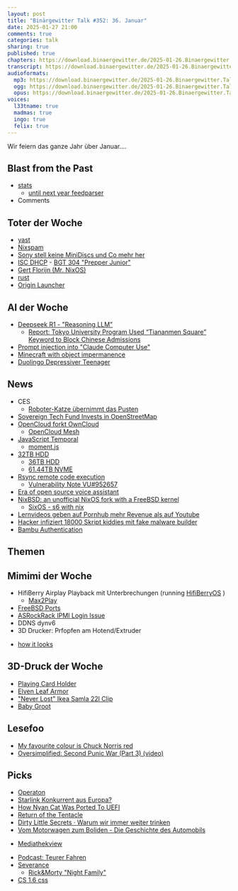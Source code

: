 ```yaml
---
layout: post
title: "Binärgewitter Talk #352: 36. Januar"
date: 2025-01-27 21:00
comments: true
categories: talk
sharing: true
published: true
chapters: https://download.binaergewitter.de/2025-01-26.Binaergewitter.Talk.352.chapters.txt
transcript: https://download.binaergewitter.de/2025-01-26.Binaergewitter.Talk.352-speech.json
audioformats:
  mp3: https://download.binaergewitter.de/2025-01-26.Binaergewitter.Talk.352.mp3
  ogg: https://download.binaergewitter.de/2025-01-26.Binaergewitter.Talk.352.ogg
  opus: https://download.binaergewitter.de/2025-01-26.Binaergewitter.Talk.352.opus
voices:
  l33tname: true
  madmas: true
  ingo: true
  felix: true
---
```

Wir feiern das ganze Jahr über Januar....

## Blast from the Past
- [stats]( https://github.com/Binaergewitter/stats )
  * [until next year feedparser]( https://github.com/kurtmckee/feedparser/pull/422 )
- Comments

## Toter der Woche
- [yast]( https://www.suse.com/c/systems-management-with-suse-linux-enterprise-server-16/ )
- [Nixspam]( https://www.heise.de/news/Spamfilter-DNS-Blacklist-Nixspam-stellt-Betrieb-ein-10248349.html )
- [Sony stell keine MiniDiscs und Co mehr her]( https://www.heise.de/news/Sony-stellt-keine-BD-R-MiniDiscs-und-MiniDV-mehr-her-10256670.html )
- [ISC DHCP]( https://www.isc.org/kea/ ) - [BGT 304 "Prepper Junior"]( https://blog.binaergewitter.de/2022/10/29/binaergewitter-talk-number-304-prepper-junior )
- [Gert Florijn (Mr. NixOS)]( https://mastodon.acm.org/@avandeursen/113868161521781333 )
- [rust]( https://daniel.haxx.se/blog/2024/12/21/dropping-hyper/ )
- [Origin Launcher]( https://arstechnica.com/gaming/2025/01/rip-eas-origin-launcher-we-knew-ye-all-too-well-unfortunately/ )

## AI der Woche

- [Deepseek R1 - "Reasoning LLM"]( https://huggingface.co/deepseek-ai/deepseek-llm-67b-base )
  * [Report: Tokyo University Program Used “Tiananmen Square” Keyword to Block Chinese Admissions]( https://unseen-japan.com/tokyo-university-chinese-students-tiananmen/ )
- [Prompt injection into "Claude Computer Use"]( https://hackaday.com/2025/01/26/prompt-injection-tricks-ai-into-downloading-and-executing-malware/ )
- [Minecraft with object impermanence]( https://www.aiweirdness.com/minecraft-with-object-impermanence/ )
- [Duolingo Depressiver Teenager]( https://www.heise.de/news/Duolingos-depressiver-Charakter-Lilli-auch-fuer-alle-Android-Nutzer-verfuegbar-10246281.html )

## News

- CES
  * [Roboter-Katze übernimmt das Pusten]( https://www.golem.de/news/gegen-zu-heissen-kaffee-roboter-katze-uebernimmt-das-pusten-2501-192137.html )
- [Sovereign Tech Fund Invests in OpenStreetMap]( httpst://blog.openstreetmap.org/2024/12/20/sovereign-tech-fund-invests-in-openstreetmap/ )
- [OpenCloud forkt OwnCloud]( https://www.linux-magazin.de/artikel/opencloud-forkt-owncloud-neue-wendung-bei-den-freien-speichercloud-versionen/ )
  * [OpenCloud Mesh]( https://github.com/cs3org/OCM-API )
- [JavaScript Temporal]( https://developer.mozilla.org/en-US/blog/javascript-temporal-is-coming/ )
  * [moment.js]( https://www.npmjs.com/package/moment )
- [32TB HDD]( https://www.techradar.com/pro/seagate-quietly-launched-joint-worlds-largest-hdd-with-a-32tb-capacity-but-it-uses-a-controversial-technology )
  * [36TB HDD]( https://www.heise.de/news/Seagate-kuendigt-erste-36-TByte-Festplatte-an-10250720.html )
  * [61.44TB NVME]( https://www.techradar.com/pro/exclusive-worlds-largest-ssd-finally-goes-on-sale-6144tb-solidigm-ssd-costs-far-less-than-i-expected-with-a-per-terabyte-price-thats-much-cheaper-than-8tb-ssd )
- [Rsync remote code execution]( https://ubuntu.com/blog/rsync-remote-code-execution )
  * [Vulnerability Note VU#952657]( https://kb.cert.org/vuls/id/952657 )
- [Era of open source voice assistant]( https://www.home-assistant.io/blog/2024/12/19/voice-preview-edition-the-era-of-open-voice/ )
- [NixBSD: an unofficial NixOS fork with a FreeBSD kernel]( https://www.osnews.com/story/141598/nixbsd-an-unofficial-nixos-fork-with-a-freebsd-kernel/ )
  - [SixOS - s6 with nix]( https://events.ccc.de/congress/2024/hub/de/event/sixos-a-nix-os-without-systemd/ )
- [Lernvideos geben auf Pornhub mehr Revenue als auf Youtube]( https://www.heise.de/news/Filterblasen-ade-Lernvideos-kommen-auf-Pornhub-gut-an-10254966.html )
- [Hacker infiziert 18000 Skript kiddies mit fake malware builder]( https://www.bleepingcomputer.com/news/security/hacker-infects-18-000-script-kiddies-with-fake-malware-builder/ )
- [Bambu Authentication]( https://hackaday.com/2025/01/20/bambu-lab-tries-to-clarify-its-new-beta-authentication-scheme/)

## Themen

## Mimimi der Woche
- HifiBerry Airplay Playback mit Unterbrechungen (running [HifiBerryOS]( https://www.hifiberry.com/hifiberryos/ ) )
  * [Max2Play]( https://www.max2play.com/ )
- [FreeBSD Ports]( https://bugs.freebsd.org/bugzilla/show_bug.cgi?id=280855 )
- [ASRockRack IPMI Login Issue]( https://forums.servethehome.com/index.php?threads/asrockrack-ipmi-login-issue.39583/ )
- DDNS dynv6
- 3D Drucker: Prfopfen am Hotend/Extruder
* [how it looks]( https://photo.mynethome.de/picture.php/extruder-hotend%20-%201/category/174-shots)

## 3D-Druck der Woche
- [Playing Card Holder]( https://makerworld.com/en/models/23169#profileId-124394 )
- [Elven Leaf Armor]( https://www.printables.com/model/943230-elven-leaf-armor)
- ["Never Lost" Ikea Samla 22l Clip]( https://makerworld.com/en/models/89815#profileId-96164 )
- [Baby Groot]( https://makerworld.com/de/models/588864?from=search#profileId-510172 )

## Lesefoo

- [My favourite colour is Chuck Norris red]( https://htmhell.dev/adventcalendar/2024/20/ )
- [Oversimplified: Second Punic War (Part 3) (video)]( https://www.youtube.com/watch?v=1BVJzaXv3rk ) 

## Picks
- [Operaton]( https://operaton.org/ )
- [Starlink Konkurrent aus Europa?]( https://www.theverge.com/2024/12/16/24322358/iris2-starlink-rival-europe-date-cost )
- [How Nyan Cat Was Ported To UEFI]( https://hackaday.com/2025/01/13/how-nyan-cat-was-ported-to-uefi/ )
- [Return of the Tentacle]( https://catmic.itch.io/return-of-the-tentacle )
- [Dirty Little Secrets · Warum wir immer weiter trinken]( https://www.ardmediathek.de/serie/warum-wir-immer-weiter-trinken-oder-doku/staffel-1/Y3JpZDovL2JyLmRlL2Jyb2FkY2FzdFNlcmllcy9GMjAyNFdPMDIwNjI3QTA/1 )
- [Vom Motorwagen zum Boliden - Die Geschichte des Automobils]( https://www.arte.tv/de/videos/RC-026050/vom-motorwagen-zum-boliden-die-geschichte-des-automobils/ )
 * [Mediathekview]( https://mediathekview.de/ )
- [Podcast: Teurer Fahren]( https://detektor.fm/serien/teurer-fahren-teurer-wohnen )
- [Severance]( https://en.wikipedia.org/wiki/Severance_(TV_series) )
  - [Rick&Morty "Night Family"]( https://old.reddit.com/r/SeveranceAppleTVPlus/comments/xobn9z/how_about_tonights_rick_and_morty_episode_night/ )
- [CS 1.6 css]( https://cs16.samke.me/ )
